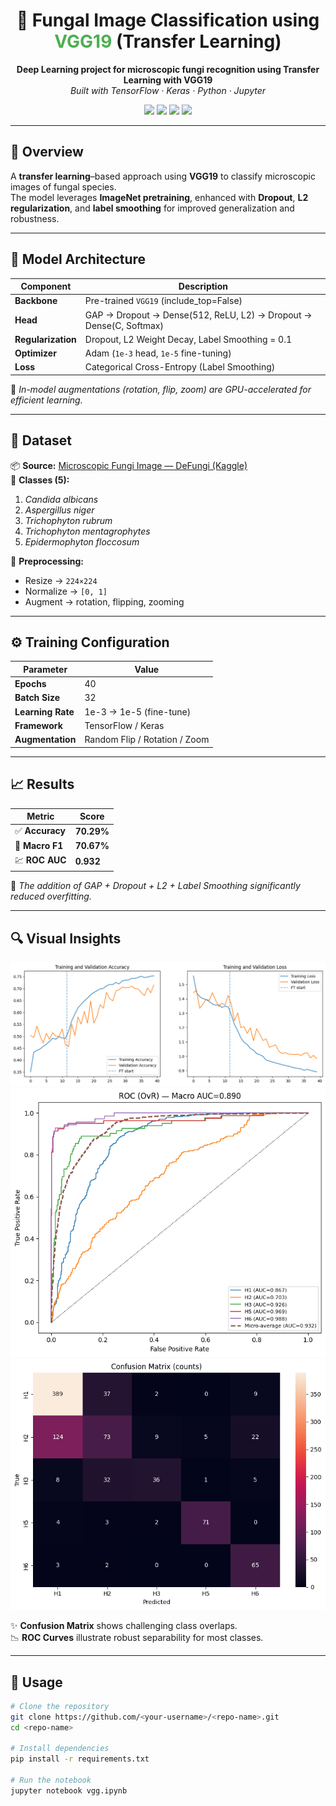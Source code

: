 <h1 align="center">🧫 Fungal Image Classification using <span style="color:#4CAF50">VGG19</span> (Transfer Learning)</h1>

<p align="center">
  <b>Deep Learning project for microscopic fungi recognition using Transfer Learning with VGG19</b><br>
  <i>Built with TensorFlow · Keras · Python · Jupyter</i>
</p>

<p align="center">
  <img src="https://img.shields.io/badge/Python-3.10-blue?logo=python" />
  <img src="https://img.shields.io/badge/TensorFlow-2.x-orange?logo=tensorflow" />
  <img src="https://img.shields.io/badge/Keras-DL%20Framework-red?logo=keras" />
  <img src="https://img.shields.io/badge/License-MIT-green" />
</p>

---

## 🌟 Overview

A **transfer learning**–based approach using **VGG19** to classify microscopic images of fungal species.  
The model leverages **ImageNet pretraining**, enhanced with **Dropout**, **L2 regularization**, and **label smoothing** for improved generalization and robustness.

---

## 🧠 Model Architecture

| Component | Description |
|------------|-------------|
| **Backbone** | Pre-trained `VGG19` (include_top=False) |
| **Head** | GAP → Dropout → Dense(512, ReLU, L2) → Dropout → Dense(C, Softmax) |
| **Regularization** | Dropout, L2 Weight Decay, Label Smoothing = 0.1 |
| **Optimizer** | Adam (`1e-3` head, `1e-5` fine-tuning) |
| **Loss** | Categorical Cross-Entropy (Label Smoothing) |

🧩 *In-model augmentations (rotation, flip, zoom) are GPU-accelerated for efficient learning.*

---

## 🧬 Dataset

📦 **Source:** [Microscopic Fungi Image — DeFungi (Kaggle)](https://www.kaggle.com/)  
🧪 **Classes (5):**
1. *Candida albicans*  
2. *Aspergillus niger*  
3. *Trichophyton rubrum*  
4. *Trichophyton mentagrophytes*  
5. *Epidermophyton floccosum*  

🧹 **Preprocessing:**
- Resize → `224×224`
- Normalize → `[0, 1]`
- Augment → rotation, flipping, zooming

---

## ⚙️ Training Configuration

| Parameter | Value |
|------------|--------|
| **Epochs** | 40 |
| **Batch Size** | 32 |
| **Learning Rate** | 1e-3 → 1e-5 (fine-tune) |
| **Framework** | TensorFlow / Keras |
| **Augmentation** | Random Flip / Rotation / Zoom |

---

## 📈 Results

| Metric | Score |
|--------|--------|
| ✅ **Accuracy** | **70.29%** |
| 🎯 **Macro F1** | **70.67%** |
| 💹 **ROC AUC** | **0.932** |

🧩 *The addition of GAP + Dropout + L2 + Label Smoothing significantly reduced overfitting.*

---

## 🔍 Visual Insights

<p align="center">
  <img src="train.png" />
  <img src="ROC.png" />
  <img src="confusion.png" />
</p>

✨ **Confusion Matrix** shows challenging class overlaps.  
📉 **ROC Curves** illustrate robust separability for most classes.  

---

## 🚀 Usage

```bash
# Clone the repository
git clone https://github.com/<your-username>/<repo-name>.git
cd <repo-name>

# Install dependencies
pip install -r requirements.txt

# Run the notebook
jupyter notebook vgg.ipynb
